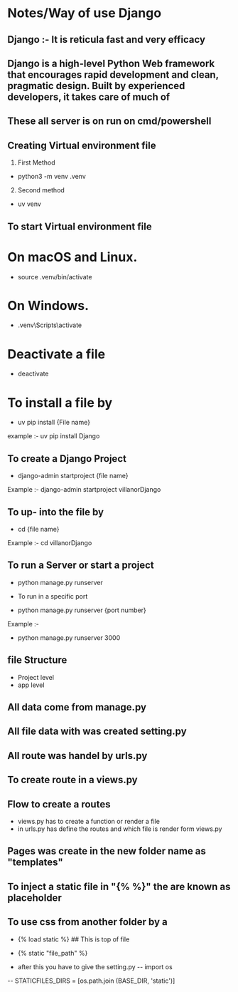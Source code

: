 # Notes/Way of use Django



## Django :- It is reticula fast and very efficacy


## Django is a high-level Python Web framework that encourages rapid development and clean, pragmatic design. Built by experienced developers, it takes care of much of 


## These all server is on run on cmd/powershell 

## Creating Virtual environment file

1. First Method
- python3 -m venv .venv

2. Second method
- uv venv

##

## To start Virtual environment file

# On macOS and Linux.
- source .venv/bin/activate

# On Windows.
- .venv\Scripts\activate

# Deactivate a file 
- deactivate

##

# To install a file by 
- uv pip install {File name}

example :- uv pip install Django


##  To create a Django Project 
- django-admin startproject {file name}

Example :- django-admin startproject villanorDjango


## To up- into the file by 
- cd {file name}

Example :- cd villanorDjango


## To run a Server or start a project
- python manage.py runserver

- To run in a specific port
- python manage.py runserver {port number}

Example :- 
- python manage.py runserver 3000



## file Structure
- Project level 
- app level


## All data come from manage.py
## All file data with was created setting.py 
## All route was handel by urls.py

## To create route in a views.py


## Flow to create a routes 
- views.py has to create a function or render a file
- in urls.py has define the routes and which file is render form views.py

## Pages was create in the new folder name as "templates"


## To inject a static file in "{% %}" the are known as placeholder

## To use css from another folder by a 
- {% load static %} ## This is top of file

- {% static "file_path" %}

- after this you have to give the setting.py
-- import os

-- STATICFILES_DIRS = [os.path.join (BASE_DIR, 'static')]
